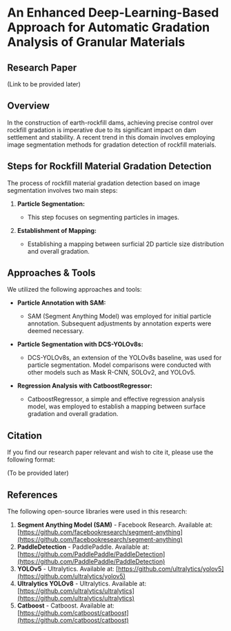 # An Enhanced Deep-Learning-Based Approach for Automatic Gradation Analysis of Granular Materials

## Research Paper

(Link to be provided later)

## Overview

In the construction of earth-rockfill dams, achieving precise control over rockfill gradation is imperative due to its significant impact on dam settlement and stability. A recent trend in this domain involves employing image segmentation methods for gradation detection of rockfill materials.

## Steps for Rockfill Material Gradation Detection

The process of rockfill material gradation detection based on image segmentation involves two main steps:

1. **Particle Segmentation:**
   - This step focuses on segmenting particles in images.

2. **Establishment of Mapping:**
   - Establishing a mapping between surficial 2D particle size distribution and overall gradation.

## Approaches & Tools
We utilized the following approaches and tools:

- **Particle Annotation with SAM:**
  - SAM (Segment Anything Model) was employed for initial particle annotation. Subsequent adjustments by annotation experts were deemed necessary.

- **Particle Segmentation with DCS-YOLOv8s:**
  - DCS-YOLOv8s, an extension of the YOLOv8s baseline, was used for particle segmentation. Model comparisons were conducted with other models such as Mask R-CNN, SOLOv2, and YOLOv5.

- **Regression Analysis with CatboostRegressor:**
  - CatboostRegressor, a simple and effective regression analysis model, was employed to establish a mapping between surface gradation and overall gradation.

## Citation

If you find our research paper relevant and wish to cite it, please use the following format:

(To be provided later)

## References

The following open-source libraries were used in this research:

1. **Segment Anything Model (SAM)** - Facebook Research. Available at: [https://github.com/facebookresearch/segment-anything](https://github.com/facebookresearch/segment-anything)
2. **PaddleDetection** - PaddlePaddle. Available at: [https://github.com/PaddlePaddle/PaddleDetection](https://github.com/PaddlePaddle/PaddleDetection)
3. **YOLOv5** - Ultralytics. Available at: [https://github.com/ultralytics/yolov5](https://github.com/ultralytics/yolov5)
4. **Ultralytics YOLOv8** - Ultralytics. Available at: [https://github.com/ultralytics/ultralytics](https://github.com/ultralytics/ultralytics)
5. **Catboost** - Catboost. Available at: [https://github.com/catboost/catboost](https://github.com/catboost/catboost)
